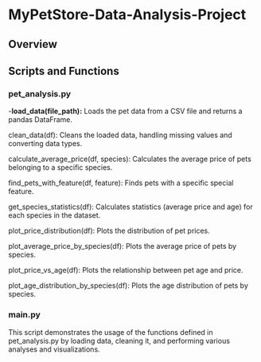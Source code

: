 # MyPetStore-Data-Analysis-Project

## Overview

## Scripts and Functions
### pet_analysis.py

-**load_data(file_path):** Loads the pet data from a CSV file and returns a pandas DataFrame.

clean_data(df): Cleans the loaded data, handling missing values and converting data types.

calculate_average_price(df, species): Calculates the average price of pets belonging to a specific species.

find_pets_with_feature(df, feature): Finds pets with a specific special feature.

get_species_statistics(df): Calculates statistics (average price and age) for each species in the dataset.

plot_price_distribution(df): Plots the distribution of pet prices.

plot_average_price_by_species(df): Plots the average price of pets by species.

plot_price_vs_age(df): Plots the relationship between pet age and price.

plot_age_distribution_by_species(df): Plots the age distribution of pets by species.

### main.py

This script demonstrates the usage of the functions defined in pet_analysis.py by loading data, cleaning it, and performing various analyses and visualizations.
